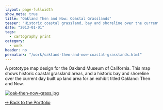 ```yaml
---
layout: page-fullwidth
show_meta: true
title: "Oakland Then and Now: Coastal Grasslands"
teaser: "Historic coastal grassland, bay and shoreline over the current day built up land area of Oakland, CA."
date: "2013-01-01"
tags:
  - cartography print 
category:
  - work
header: no
permalink: "/work/oakland-then-and-now-coastal-grasslands.html"
---
```



A prototype map design for the Oakland Museum of California. This map shows historic coastal grassland areas, and a historic bay and shoreline over the current day built up land area for an exhibit titled Oakland: Then and Now.



  <a href="{{site.url}}{{site.baseurl}}/images/oak-then-now-grass.jpg" target="_blank">
    <img class="portfolio" src="{{site.url}}{{site.baseurl}}/images/oak-then-now-grass.jpg" alt="oak-then-now-grass.jpg">
  </a>



[<span class="back-arrow">&#8619;</span> Back to the Portfolio](/work/)